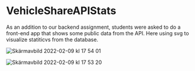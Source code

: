 # VehicleShareAPIStats

As an addition to our backend assignment, students were asked to do a front-end app that shows some public data from the API. Here using svg to visualize statiticvs from the database.

![Skärmavbild 2022-02-09 kl  17 54 01](https://user-images.githubusercontent.com/72527002/153250354-509e496f-1448-42c9-b44c-bc336d025f5c.png)

![Skärmavbild 2022-02-09 kl  17 53 20](https://user-images.githubusercontent.com/72527002/153250371-96ba2cfb-ecb6-4d1e-851a-89418911bee4.png)
